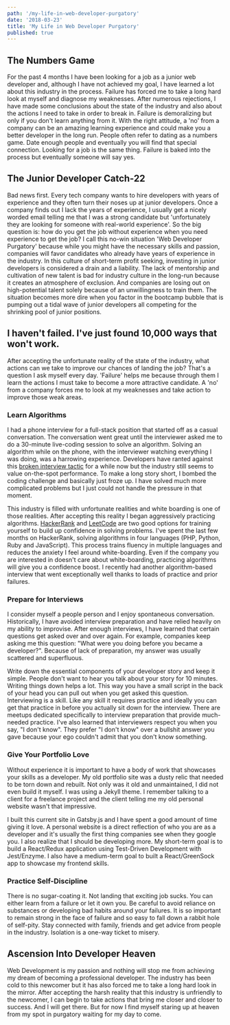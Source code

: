 ```yaml
---
path: '/my-life-in-web-developer-purgatory'
date: '2018-03-23'
title: 'My Life in Web Developer Purgatory'
published: true
---
```

## The Numbers Game

For the past 4 months I have been looking for a job as a junior web developer and, although I have not achieved my goal, I have learned a lot about this industry in the process. Failure has forced me to take a long hard look at myself and diagnose my weaknesses. After numerous rejections, I have made some conclusions about the state of the industry and also about the actions I need to take in order to break in. Failure is demoralizing but only if you don't learn anything from it. With the right attitude, a 'no' from a company can be an amazing learning experience and could make you a better developer in the long run. People often refer to dating as a numbers game. Date enough people and eventually you will find that special connection. Looking for a job is the same thing. Failure is baked into the process but eventually someone will say yes.

## The Junior Developer Catch-22

Bad news first. Every tech company wants to hire developers with years of experience and they often turn their noses up at junior developers. Once a company finds out I lack the years of experience, I usually get a nicely worded email telling me that I was a strong candidate but 'unfortunately they are looking for someone with real-world experience'. So the big question is: how do you get the job without experience when you need experience to get the job? I call this no-win situation 'Web Developer Purgatory' because while you might have the necessary skills and passion, companies will favor candidates who already have years of experience in the industry. In this culture of short-term profit seeking, investing in junior developers is considered a drain and a liability. The lack of mentorship and cultivation of new talent is bad for industry culture in the long-run because it creates an atmosphere of exclusion. And companies are losing out on high-potential talent solely because of an unwillingness to train them. The situation becomes more dire when you factor in the bootcamp bubble that is pumping out a tidal wave of junior developers all competing for the shrinking pool of junior positions.

## I haven't failed. I've just found 10,000 ways that won't work.

After accepting the unfortunate reality of the state of the industry, what actions can we take to improve our chances of landing the job? That's a question I ask myself every day. 'Failure' helps me because through them I learn the actions I must take to become a more attractive candidate. A 'no' from a company forces me to look at my weaknesses and take action to improve those weak areas.

### Learn Algorithms

I had a phone interview for a full-stack position that started off as a casual conversation. The conversation went great until the interviewer asked me to do a 30-minute live-coding session to solve an algorithm. Solving an algorithm while on the phone, with the interviewer watching everything I was doing, was a harrowing experience. Developers have ranted against this [broken interview tactic](https://theoutline.com/post/1166/programmers-are-confessing-their-coding-sins-to-protest-a-broken-job-interview-process?zd=1&zi=eix2fcfp) for a while now but the industry still seems to value on-the-spot performance. To make a long story short, I bombed the coding challenge and basically just froze up. I have solved much more complicated problems but I just could not handle the pressure in that moment.

This industry is filled with unfortunate realities and white boarding is one of those realities. After accepting this reality I began aggressively practicing algorithms. [HackerRank](https://www.hackerrank.com/) and [LeetCode](https://leetcode.com/) are two good options for training yourself to build up confidence in solving problems. I've spent the last few months on HackerRank, solving algorithms in four languages (PHP, Python, Ruby and JavaScript). This process trains fluency in multiple languages and reduces the anxiety I feel around white-boarding. Even if the company you are interested in doesn't care about white-boarding, practicing algorithms will give you a confidence boost. I recently had another algorithm-based interview that went exceptionally well thanks to loads of practice and prior failures.

### Prepare for Interviews

I consider myself a people person and I enjoy spontaneous conversation. Historically, I have avoided interview preparation and have relied heavily on my ability to improvise. After enough interviews, I have learned that certain questions get asked over and over again. For example, companies keep asking me this question: "What were you doing before you became a developer?". Because of lack of preparation, my answer was usually scattered and superfluous.

Write down the essential components of your developer story and keep it simple. People don't want to hear you talk about your story for 10 minutes. Writing things down helps a lot. This way you have a small script in the back of your head you can pull out when you get asked this question. Interviewing is a skill. Like any skill it requires practice and ideally you can get that practice in before you actually sit down for the interview. There are meetups dedicated specifically to interview preparation that provide much-needed practice. I've also learned that interviewers respect you when you say, "I don't know". They prefer "I don't know" over a bullshit answer you gave because your ego couldn't admit that you don't know something.

### Give Your Portfolio Love

Without experience it is important to have a body of work that showcases your skills as a developer. My old portfolio site was a dusty relic that needed to be torn down and rebuilt. Not only was it old and unmaintained, I did not even build it myself. I was using a Jekyll theme. I remember talking to a client for a freelance project and the client telling me my old personal website wasn't that impressive.

I built this current site in Gatsby.js and I have spent a good amount of time giving it love. A personal website is a direct reflection of who you are as a developer and it's usually the first thing companies see when they google you. I also realize that I should be developing more. My short-term goal is to build a React/Redux application using Test-Driven Development with Jest/Enzyme. I also have a medium-term goal to built a React/GreenSock app to showcase my frontend skills.

### Practice Self-Discipline

There is no sugar-coating it. Not landing that exciting job sucks. You can either learn from a failure or let it own you. Be careful to avoid reliance on substances or developing bad habits around your failures. It is so important to remain strong in the face of failure and so easy to fall down a rabbit hole of self-pity. Stay connected with family, friends and get advice from people in the industry. Isolation is a one-way ticket to misery.

## Ascension Into Developer Heaven

Web Development is my passion and nothing will stop me from achieving my dream of becoming a professional developer. The industry has been cold to this newcomer but it has also forced me to take a long hard look in the mirror. After accepting the harsh reality that this industry is unfriendly to the newcomer, I can begin to take actions that bring me closer and closer to success. And I will get there. But for now I find myself staring up at heaven from my spot in purgatory waiting for my day to come.
